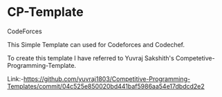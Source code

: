 # CP-Template
CodeForces

This Simple Template can used for Codeforces and Codechef.

To create this template I have referred to Yuvraj Sakshith's Competetive-Programming-Template.

Link:-https://github.com/yuvraj1803/Competitive-Programming-Templates/commit/04c525e850020bd441baf5986aa54e17dbdcd2e2

